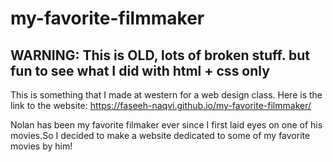 # my-favorite-filmmaker
## WARNING: This is OLD, lots of broken stuff. but fun to see what I did with html + css only

This is something that I made at western for a web design class. Here is the link to the website: https://faseeh-naqvi.github.io/my-favorite-filmmaker/ 

Nolan has been my favorite filmaker ever since I first laid eyes on one of his movies.So I decided to make a website dedicated to some of my favorite movies by him!
